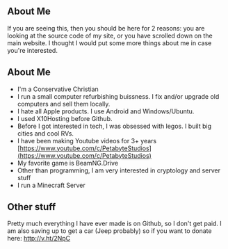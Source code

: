 ## About Me

If you are seeing this, then you should be here for 2 reasons: you are looking at the source code of my site, or you have scrolled down on the main website. I thought I would put some more things about me in case you're interested.

## About Me

 - I'm a Conservative Christian
 - I run a small computer refurbishing buissness. I fix and/or upgrade old computers and sell them locally.
 - I hate all Apple products. I use Android and Windows/Ubuntu.
 - I used X10Hosting before Github.
 - Before I got interested in tech, I was obsessed with legos. I built big cities and cool RVs.
 - I have been making Youtube videos for 3+ years [https://www.youtube.com/c/PetabyteStudios](https://www.youtube.com/c/PetabyteStudios)
 - My favorite game is BeamNG.Drive
 - Other than programming, I am very interested in cryptology and server stuff
 - I run a Minecraft Server

## Other stuff

Pretty much everything I have ever made is on Github, so I don't get paid. I am also saving up to get a car (Jeep probably) so if you want to donate here: http://v.ht/2NpC
